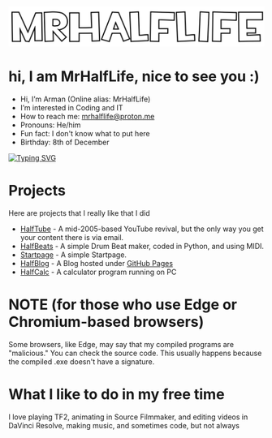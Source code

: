![logo](logo.png "logo")

# hi, I am MrHalfLife, nice to see you :)

* Hi, I’m Arman (Online alias: MrHalfLife)
* I’m interested in Coding and IT
* How to reach me: mrhalflife@proton.me
* Pronouns: He/him
* Fun fact: I don't know what to put here
* Birthday: 8th of December

[![Typing SVG](https://readme-typing-svg.demolab.com?font=Fira+Code&pause=1000&width=435&lines=Welcome+to+MrHalfLife280's+profile;Thanks+for+viewing+my+profile;have+a+nice+day)](https://git.io/typing-svg)

# Projects
Here are projects that I really like that I did
* [HalfTube](https://halftube.neocities.org/) - A mid-2005-based YouTube revival, but the only way you get your content there is via email.
* [HalfBeats](https://github.com/MrHalfLife280/HalfBeats) - A simple Drum Beat maker, coded in Python, and using MIDI.
* [Startpage](https://github.com/MrHalfLife280/Startpage) - A simple Startpage.
* [HalfBlog](https://mrhalflife280.github.io/HalfBlog/) - A Blog hosted under [GitHub Pages](https://pages.github.com/)
* [HalfCalc](https://github.com/MrHalfLife280/HalfCalc) - A calculator program running on PC

# NOTE (for those who use Edge or Chromium-based browsers)

Some browsers, like Edge, may say that my compiled programs are "malicious." You can check the source code. This usually happens because the compiled .exe doesn't have a signature.

# What I like to do in my free time

I love playing TF2, animating in Source Filmmaker, and editing videos in DaVinci Resolve, making music, and sometimes code, but not always


<!---
MrHalfLife280/MrHalfLife280 is a ✨ special ✨ repository because its `README.md` (this file) appears on your GitHub profile.
You can click the Preview link to take a look at your changes.
--->
